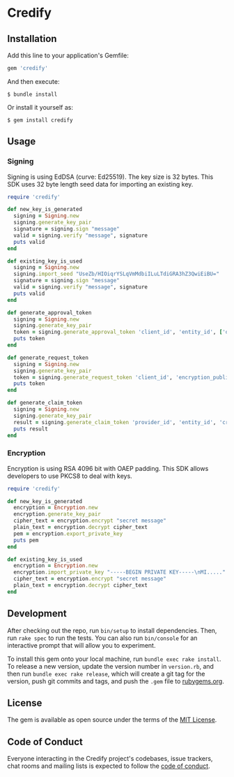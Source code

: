 # Credify

## Installation

Add this line to your application's Gemfile:

```ruby
gem 'credify'
```

And then execute:

    $ bundle install

Or install it yourself as:

    $ gem install credify

## Usage

### Signing

Signing is using EdDSA (curve: Ed25519). The key size is 32 bytes. This SDK uses 32 byte length seed data for importing an existing key.

```ruby
require 'credify'

def new_key_is_generated
  signing = Signing.new
  signing.generate_key_pair
  signature = signing.sign "message"
  valid = signing.verify "message", signature
  puts valid
end

def existing_key_is_used
  signing = Signing.new
  signing.import_seed "UseZb/HIOiqrYSLqVmMdbiILuLTdiGRA3hZ3QwiEiBU="
  signature = signing.sign "message"
  valid = signing.verify "message", signature
  puts valid
end

def generate_approval_token
  signing = Signing.new
  signing.generate_key_pair
  token = signing.generate_approval_token 'client_id', 'entity_id', ['openid', 'email', 'phone'], 'offer-code'
  puts token
end

def generate_request_token
  signing = Signing.new
  signing.generate_key_pair
  token = signing.generate_request_token 'client_id', 'encryption_public_key', ['openid', 'email', 'phone'], 'offer-code'
  puts token
end

def generate_claim_token
  signing = Signing.new
  signing.generate_key_pair
  result = signing.generate_claim_token 'provider_id', 'entity_id', 'credify-score', { score: 100 }
  puts result
end
```

### Encryption

Encryption is using RSA 4096 bit with OAEP padding. This SDK allows developers to use PKCS8 to deal with keys.

```ruby
require 'credify'

def new_key_is_generated
  encryption = Encryption.new
  encryption.generate_key_pair
  cipher_text = encryption.encrypt "secret message"
  plain_text = encryption.decrypt cipher_text
  pem = encryption.export_private_key
  puts pem
end

def existing_key_is_used
  encryption = Encryption.new
  encryption.import_private_key "-----BEGIN PRIVATE KEY-----\nMI....."
  cipher_text = encryption.encrypt "secret message"
  plain_text = encryption.decrypt cipher_text 
end
```

## Development

After checking out the repo, run `bin/setup` to install dependencies. Then, run `rake spec` to run the tests. You can also run `bin/console` for an interactive prompt that will allow you to experiment.

To install this gem onto your local machine, run `bundle exec rake install`. To release a new version, update the version number in `version.rb`, and then run `bundle exec rake release`, which will create a git tag for the version, push git commits and tags, and push the `.gem` file to [rubygems.org](https://rubygems.org).


## License

The gem is available as open source under the terms of the [MIT License](https://opensource.org/licenses/MIT).

## Code of Conduct

Everyone interacting in the Credify project's codebases, issue trackers, chat rooms and mailing lists is expected to follow the [code of conduct](https://github.com/[USERNAME]/credify/blob/master/CODE_OF_CONDUCT.md).
